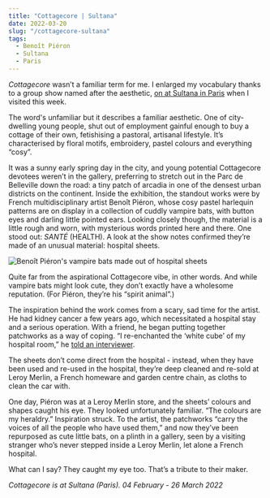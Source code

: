 ```yaml
---
title: "Cottagecore | Sultana"
date: 2022-03-20
slug: "/cottagecore-sultana"
tags:
  - Benoît Piéron
  - Sultana
  - Paris
---  
```


*Cottagecore* wasn’t a familiar term for me. I enlarged my vocabulary thanks to a group show named after the aesthetic, [on at Sultana in Paris](https://galeriesultana.com/shows/cottage-core) when I visited this week.

The word's unfamiliar but it describes a familiar aesthetic. One of city-dwelling young people, shut out of employment gainful enough to buy a cottage of their own, fetishising a pastoral, artisanal lifestyle. It’s characterised by floral motifs, embroidery, pastel colours and everything “cosy”.

It was a sunny early spring day in the city, and young potential Cottagecore devotees weren’t in the gallery, preferring to stretch out in the Parc de Belleville down the road: a tiny patch of arcadia in one of the densest urban districts on the continent. Inside the exhibition, the standout works were by French multidisciplinary artist Benoît Piéron, whose cosy pastel harlequin patterns are on display in a collection of cuddly vampire bats, with button eyes and darling little pointed ears. Looking closely though, the material is a little rough and worn, with mysterious words printed here and there. One stood out: *SANTÉ* (HEALTH). A look at the show notes confirmed they’re made of an unusual material: hospital sheets. 

![Benoît Piéron's vampire bats made out of hospital sheets](/cottagecore-sultana-1.jpeg)

Quite far from the aspirational Cottagecore vibe, in other words. And while vampire bats might look cute, they don’t exactly have a wholesome reputation. (For Piéron, they’re his “spirit animal”.)

The inspiration behind the work comes from a scary, sad time for the artist. He had kidney cancer a few years ago, which necessitated a hospital stay and a serious operation. With a friend, he began putting together patchworks as a way of coping. “I re-enchanted the ‘white cube’ of my hospital room,” he [told an interviewer](https://www.youtube.com/watch?time_continue=52&v=6f_DnYTKq30&feature=emb_title). 

The sheets don’t come direct from the hospital - instead, when they have been used and re-used in the hospital, they’re deep cleaned and re-sold at Leroy Merlin, a French homeware and garden centre chain, as cloths to clean the car with. 

One day, Piéron was at a Leroy Merlin store, and the sheets’ colours and shapes caught his eye. They looked unfortunately familiar. “The colours are my heraldry.” Inspiration struck. To the artist, the patchworks “carry the voices of all the people who have used them,” and now they’ve been repurposed as cute little bats, on a plinth in a gallery, seen by a visiting stranger who’s never stepped inside a Leroy Merlin, let alone a French hospital.

What can I say? They caught my eye too. That’s a tribute to their maker.

*Cottagecore is at Sultana (Paris). 04 February - 26 March 2022*
